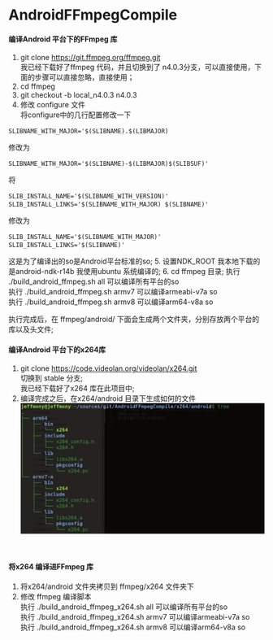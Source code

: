 # AndroidFFmpegCompile
#### 编译Android 平台下的FFmpeg 库
1. git clone https://git.ffmpeg.org/ffmpeg.git<br>
 我已经下载好了ffmpeg 代码，并且切换到了 n4.0.3分支，可以直接使用，下面的步骤可以直接忽略，直接使用；
2. cd ffmpeg
3. git checkout -b local_n4.0.3 n4.0.3
4. 修改 configure 文件<br>
将configure中的几行配置修改一下
```
SLIBNAME_WITH_MAJOR='$(SLIBNAME).$(LIBMAJOR)
```
修改为
```
SLIBNAME_WITH_MAJOR='$(SLIBNAME)-$(LIBMAJOR)$(SLIBSUF)'
```
 将
```
SLIB_INSTALL_NAME='$(SLIBNAME_WITH_VERSION)'
SLIB_INSTALL_LINKS='$(SLIBNAME_WITH_MAJOR) $(SLIBNAME)'
```
修改为
```
SLIB_INSTALL_NAME='$(SLIBNAME_WITH_MAJOR)'
SLIB_INSTALL_LINKS='$(SLIBNAME)'
```
这是为了编译出的so是Android平台标准的so;
5. 设置NDK_ROOT
我本地下载的是android-ndk-r14b
我使用ubuntu 系统编译的;
6. cd ffmpeg 目录;
  执行 ./build_android_ffmpeg.sh all 可以编译所有平台的so<br>
  执行 ./build_android_ffmpeg.sh armv7 可以编译armeabi-v7a so<br>
  执行 ./build_android_ffmpeg.sh armv8 可以编译arm64-v8a so<br>

  执行完成后，在 ffmpeg/android/ 下面会生成两个文件夹，分别存放两个平台的库以及头文件;

#### 编译Android 平台下的x264库

1. git clone https://code.videolan.org/videolan/x264.git <br>
切换到 stable 分支; <br>
我已经下载好了x264 库在此项目中;
2. 编译完成之后，在x264/android 目录下生成如何的文件<br>
 ![](./files/test1_s.jpg)
 <br>

#### 将x264 编译进FFmpeg 库
1. 将x264/android 文件夹拷贝到 ffmpeg/x264 文件夹下
2. 修改 ffmpeg 编译脚本<br>
  执行 ./build_android_ffmpeg_x264.sh all 可以编译所有平台的so<br>
  执行 ./build_android_ffmpeg_x264.sh armv7 可以编译armeabi-v7a so<br>
  执行 ./build_android_ffmpeg_x264.sh armv8 可以编译arm64-v8a so<br>